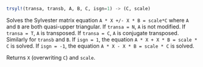 ```julia
trsyl!(transa, transb, A, B, C, isgn=1) -> (C, scale)
```

Solves the Sylvester matrix equation `A * X +/- X * B = scale*C` where `A` and `B` are both quasi-upper triangular. If `transa = N`, `A` is not modified. If `transa = T`, `A` is transposed. If `transa = C`, `A` is conjugate transposed. Similarly for `transb` and `B`. If `isgn = 1`, the equation `A * X + X * B = scale * C` is solved. If `isgn = -1`, the equation `A * X - X * B = scale * C` is solved.

Returns `X` (overwriting `C`) and `scale`.
